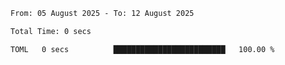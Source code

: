 <!--START_SECTION:waka-->

```txt
From: 05 August 2025 - To: 12 August 2025

Total Time: 0 secs

TOML   0 secs          █████████████████████████   100.00 %
```

<!--END_SECTION:waka-->
